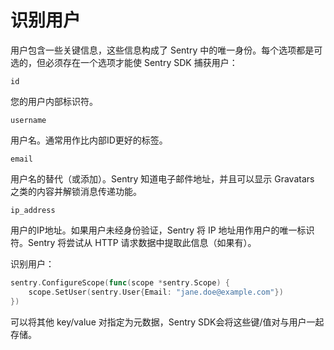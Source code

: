 # 识别用户

用户包含一些关键信息，这些信息构成了 Sentry 中的唯一身份。每个选项都是可选的，但必须存在一个选项才能使 Sentry SDK 捕获用户：

`id`

您的用户内部标识符。

`username`

用户名。通常用作比内部ID更好的标签。

`email`

用户名的替代（或添加）。Sentry 知道电子邮件地址，并且可以显示 Gravatars 之类的内容并解锁消息传递功能。

`ip_address`

用户的IP地址。如果用户未经身份验证，Sentry 将 IP 地址用作用户的唯一标识符。Sentry 将尝试从 HTTP 请求数据中提取此信息（如果有）。

识别用户：

```go
sentry.ConfigureScope(func(scope *sentry.Scope) {
	scope.SetUser(sentry.User{Email: "jane.doe@example.com"})
})
```

可以将其他 key/value 对指定为元数据，Sentry SDK会将这些键/值对与用户一起存储。
